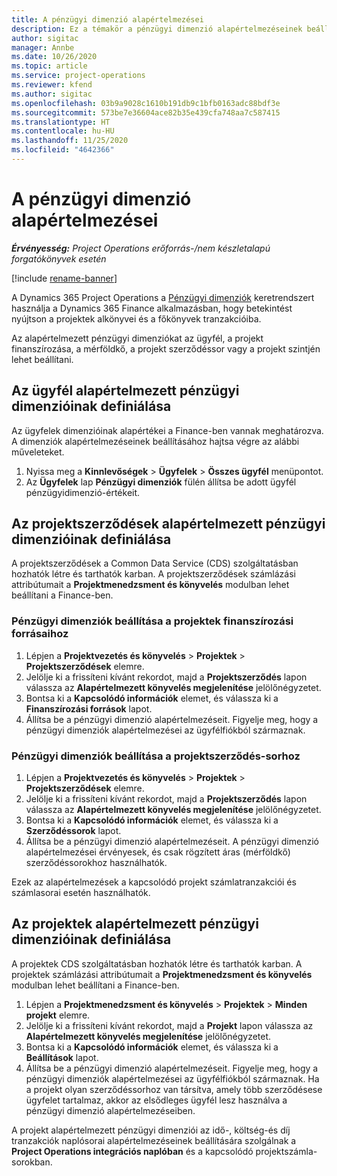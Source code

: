 ```yaml
---
title: A pénzügyi dimenzió alapértelmezései
description: Ez a témakör a pénzügyi dimenzió alapértelmezéseinek beállításával kapcsolatban tartalmaz tájékoztatást.
author: sigitac
manager: Annbe
ms.date: 10/26/2020
ms.topic: article
ms.service: project-operations
ms.reviewer: kfend
ms.author: sigitac
ms.openlocfilehash: 03b9a9028c1610b191db9c1bfb0163adc88bdf3e
ms.sourcegitcommit: 573be7e36604ace82b35e439cfa748aa7c587415
ms.translationtype: HT
ms.contentlocale: hu-HU
ms.lasthandoff: 11/25/2020
ms.locfileid: "4642366"
---
```

# <a name="financial-dimension-defaults"></a>A pénzügyi dimenzió alapértelmezései

_**Érvényesség:** Project Operations erőforrás-/nem készletalapú forgatókönyvek esetén_

[!include [rename-banner](~/includes/cc-data-platform-banner.md)]

A Dynamics 365 Project Operations a [Pénzügyi dimenziók](https://docs.microsoft.com/dynamics365/finance/general-ledger/financial-dimensions) keretrendszert használja a Dynamics 365 Finance alkalmazásban, hogy betekintést nyújtson a projektek alkönyvei és a főkönyvek tranzakcióiba.

Az alapértelmezett pénzügyi dimenziókat az ügyfél, a projekt finanszírozása, a mérföldkő, a projekt szerződéssor vagy a projekt szintjén lehet beállítani.

## <a name="define-default-financial-dimensions-for-a-customer"></a>Az ügyfél alapértelmezett pénzügyi dimenzióinak definiálása

Az ügyfelek dimenzióinak alapértékei a Finance-ben vannak meghatározva. A dimenziók alapértelmezéseinek beállításához hajtsa végre az alábbi műveleteket.

1. Nyissa meg a **Kinnlevőségek** > **Ügyfelek** > **Összes ügyfél** menüpontot.
2. Az **Ügyfelek** lap **Pénzügyi dimenziók** fülén állítsa be adott ügyfél pénzügyidimenzió-értékeit.

## <a name="define-default-financial-dimensions-for-project-contracts"></a>Az projektszerződések alapértelmezett pénzügyi dimenzióinak definiálása

A projektszerződések a Common Data Service (CDS) szolgáltatásban hozhatók létre és tarthatók karban. A projektszerződések számlázási attribútumait a **Projektmenedzsment és könyvelés** modulban lehet beállítani a Finance-ben.

### <a name="set-financial-dimensions-for-a-project-funding-source"></a>Pénzügyi dimenziók beállítása a projektek finanszírozási forrásaihoz

1. Lépjen a **Projektvezetés és könyvelés** > **Projektek** > **Projektszerződések** elemre.
2. Jelölje ki a frissíteni kívánt rekordot, majd a **Projektszerződés** lapon válassza az **Alapértelmezett könyvelés megjelenítése** jelölőnégyzetet.
3. Bontsa ki a **Kapcsolódó információk** elemet, és válassza ki a **Finanszírozási források** lapot.
4. Állítsa be a pénzügyi dimenzió alapértelmezéseit. Figyelje meg, hogy a pénzügyi dimenziók alapértelmezései az ügyfélfiókból származnak.

### <a name="set-financial-dimensions-for-a-project-contract-line"></a>Pénzügyi dimenziók beállítása a projektszerződés-sorhoz

1. Lépjen a **Projektvezetés és könyvelés** > **Projektek** > **Projektszerződések** elemre.
2. Jelölje ki a frissíteni kívánt rekordot, majd a **Projektszerződés** lapon válassza az **Alapértelmezett könyvelés megjelenítése** jelölőnégyzetet.
3. Bontsa ki a **Kapcsolódó információk** elemet, és válassza ki a **Szerződéssorok** lapot.
4. Állítsa be a pénzügyi dimenzió alapértelmezéseit. A pénzügyi dimenzió alapértelmezései érvényesek, és csak rögzített áras (mérföldkő) szerződéssorokhoz használhatók.

Ezek az alapértelmezések a kapcsolódó projekt számlatranzakciói és számlasorai esetén használhatók.

## <a name="define-default-financial-dimensions-for-projects"></a>Az projektek alapértelmezett pénzügyi dimenzióinak definiálása

A projektek CDS szolgáltatásban hozhatók létre és tarthatók karban. A projektek számlázási attribútumait a **Projektmenedzsment és könyvelés** modulban lehet beállítani a Finance-ben.

1. Lépjen a **Projektmenedzsment és könyvelés** > **Projektek** > **Minden projekt** elemre.
2. Jelölje ki a frissíteni kívánt rekordot, majd a **Projekt** lapon válassza az **Alapértelmezett könyvelés megjelenítése** jelölőnégyzetet.
3. Bontsa ki a **Kapcsolódó információk** elemet, és válassza ki a **Beállítások** lapot.
4. Állítsa be a pénzügyi dimenzió alapértelmezéseit. Figyelje meg, hogy a pénzügyi dimenziók alapértelmezései az ügyfélfiókból származnak. Ha a projekt olyan szerződéssorhoz van társítva, amely több szerződésese ügyfelet tartalmaz, akkor az elsődleges ügyfél lesz használva a pénzügyi dimenzió alapértelmezéseiben.

A projekt alapértelmezett pénzügyi dimenziói az idő-, költség-és díj tranzakciók naplósorai alapértelmezéseinek beállítására szolgálnak a **Project Operations integrációs naplóban** és a kapcsolódó projektszámla-sorokban.
